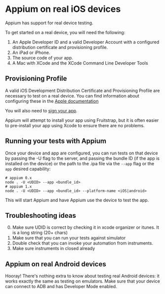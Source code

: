# Appium on real iOS devices

Appium has support for real device testing.

To get started on a real device, you will need the following:

1. An Apple Developer ID and a valid Developer Account with a configured
   distribution certificate and provisioning profile.
2. An iPad or iPhone.
3. The source code of your app.
4. A Mac with XCode and the XCode Command Line Developer Tools

## Provisioning Profile

A valid iOS Development Distribution Certificate and Provisioning Profile are
necessary to test on a real device. You can find information about
configuring these in the [Apple documentation](http://developer.apple.com/library/ios/#documentation/ToolsLanguages/Conceptual/YourFirstAppStoreSubmission/TestYourApponManyDevicesandiOSVersions/TestYourApponManyDevicesandiOSVersions.html)

You will also need to [sign your app](http://developer.apple.com/library/ios/#documentation/ToolsLanguages/Conceptual/YourFirstAppStoreSubmission/ProvisionYourDevicesforDevelopment/ProvisionYourDevicesforDevelopment.html#//apple_ref/doc/uid/TP40011375-CH4-SW1).

Appium will attempt to install your app using Fruitstrap,
but it is often easier to pre-install your app using Xcode to ensure there
are no problems.

## Running your tests with Appium

Once your device and app are configured, you can run tests on that device by
passing the -U flag to the server, and passing the bundle ID (if the app is
installed on the device) or the path to the .ipa file via the `--app` flag or
the `app` desired capability:

```
# appium 0.x
node . -U <UDID> --app <bundle_id>
# appium 1.x
node . -U <UDID> --app <bundle_id> --platform-name <iOS|android>
```

This will start Appium and have Appium use the device to test the app.

## Troubleshooting ideas

0. Make sure UDID is correct by checking it in xcode organizer or itunes. It
is a long string (20+ chars)
0. Make sure that you can run your tests against simulator
0. Double check that you can invoke your automation from instruments.
0. Make sure instruments in closed already

## Appium on real Android devices

Hooray! There's nothing extra to know about testing real Android devices: it
works exactly the same as testing on emulators. Make sure that your device
can connect to ADB and has Developer Mode enabled.
